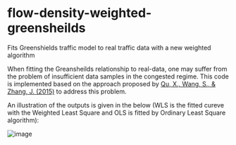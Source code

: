 # flow-density-weighted-greensheilds
Fits Greenshields traffic model to real traffic data with a new weighted algorithm


When fitting the Greansheilds relationship to real-data, one may suffer from the problem of insufficient data samples in the congested regime. 
This code is implemented based on the approach proposed by [Qu, X., Wang, S., & Zhang, J. (2015)](https://www.sciencedirect.com/science/article/abs/pii/S0191261515000041.) to address this problem. 

An illustration of the outputs is given in the below (WLS is the fitted cureve with the Weighted Least Square and OLS is fitted by Ordinary Least Square algorithm):

![image](https://user-images.githubusercontent.com/112522995/187576849-24a5e19e-2c2c-4aa3-8090-252cd16c85f7.png)
